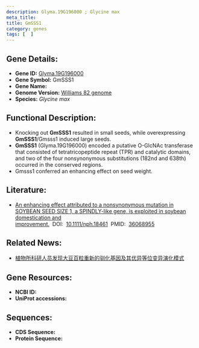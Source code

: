 ```yaml
---
description: Glyma.19G196000 ; Glycine max
meta_title:
title: GmSSS1
category: genes
tags: [  ]
---
```


## Gene Details:
- **Gene ID:**	[Glyma.19G196000](https://www.maizegdb.org/gene_center/gene/Glyma.19G196000)
- **Gene Symbol:** GmSSS1
- **Gene Name:** 
- **Genome Version:** [Williams 82 genome]()
- **Species:** *Glycine max*

## Functional Description:
   - Knocking out **GmSSS1** resulted in small seeds, while overexpressing **GmSSS1**/Gmsss1 induced large seeds.
   - **GmSSS1** (Glyma.19G196000) encoded a putative O-GlcNAc transferase that consisted of tetratricopeptide repeat (TPR) and catalytic domains, and two of the four nonsynonymous substitutions (182nd and 638th) occurred in the conserved regions.
   - Gmsss1 conferred an enhancing effect on seed weight.

## Literature:
   - [An enhancing effect attributed to a nonsynonymous mutation in SOYBEAN SEED SIZE 1, a SPINDLY-like gene, is exploited in soybean domestication and improvement.]( https://nph.onlinelibrary.wiley.com/doi/10.1111/nph.18461)&nbsp;&nbsp;DOI:&nbsp;&nbsp;[10.1111/nph.18461](https://nph.onlinelibrary.wiley.com/doi/10.1111/nph.18461)&nbsp;&nbsp;PMID:&nbsp;&nbsp;[36068955](https://pubmed.ncbi.nlm.nih.gov/36068955/)

## Related News:
   - [植物所科研人员发现大豆百粒重新的驯化基因及其优异等位变异演化模式](https://mp.weixin.qq.com/s?__biz=MzIyOTY2NDYyNQ==&mid=2247552870&idx=4&sn=3106a046b307ffe0c7e51bbba000a444&chksm=e8bd7d78dfcaf46e46f3c078490bc7c0e0d4ce5201272aa3efb2e8b3bfc372bbed6148cff25a&scene=27#wechat_redirect)

## Gene Resources:
- **NCBI ID:** [](https://www.ncbi.nlm.nih.gov/gene/?term=)
- **UniProt accessions:** [](https://www.uniprot.org/uniprotkb//entry)

## Sequences:
- **CDS Sequence:**
- **Protein Sequence:**
